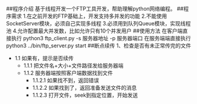 ##程序介绍
基于线程开发一个FTP工具开发，帮助理解python网络编程。
##程序需求
    1.在之前开发的FTP基础上，开发支持多并发的功能
    2.不能使用SocketServer模块，必须自己实现多线程
    3.必须用到队列Queue模块，实现线程池
    4.允许配置最大并发数，比如允许只有10个并发用户
##使用方法
在客户端直接执行 python3 ftp_client.py -s 服务器地址 -p 服务器端口
在服务端端直接执行 python3 ../bin/ftp_server.py start 
##断点续传
1、检查是否有未正常传完的文件
- 1.1 如果有，提示是否续传
  - 1.1.1 把文件名+大小+文件路径发给服务器端
  - 1.1.2 服务器端按照客户端数据找到文件
    - 1.1.2.1 如果找不到，返回错误
    - 1.1.2.2 如果找到了，返回准备发送文件的消息
    - 1.1.2.3 打开文件，seek到指定位置，开始发送
